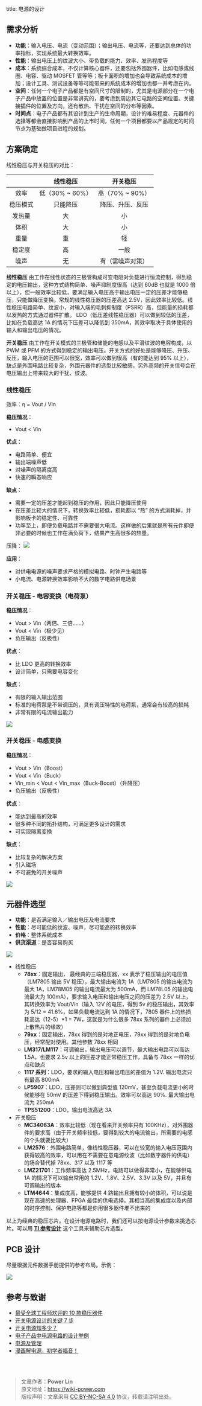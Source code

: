 title: 电源的设计


## 需求分析

- **功能**：输入电压、电流（变动范围）；输出电压、电流等，还要达到总体的功率指标，实现系统最大转换效率。
- **性能**：输出电压上的纹波大小、带负载的能力、效率、发热程度等
- **成本**：系统综合成本，不仅计算核心器件，还要包括外围器件，比如电感或线圈、电容、驱动 MOSFET 管等等；板卡面积的增加也会导致系统成本的增加；设计工具、测试设备等等可能带来的系统成本的增加也都一并考虑在内。
- **空间**：任何一个电子产品都是有空间尺寸的限制的，尤其是电源部分在一个电子产品中放置的位置是非常讲究的，要考虑到周边其它电路的空间位置、关键接插件的位置及方向，还有散热、干扰在空间的分布等因素。
- **时间点**：电子产品都有其设计到生产的生命周期，设计的难易程度、元器件的选择等都会直接影响到产品的上市时间，任何一个项目都要以产品规定的时间节点为基础做项目进程的规划。

## 方案确定

线性稳压与开关稳压的对比：

|          |    线性稳压     |     开关稳压     |
| :------: | :-------------: | :--------------: |
|   效率   | 低（30% ~ 60%） | 高（70% ~ 90%）  |
| 稳压模式 |    只能降压     | 降压、升压、反压 |
|  发热量  |       大        |        小        |
|   体积   |       大        |        小        |
|   重量   |       重        |        轻        |
|  稳定度  |       高        |       一般       |
|   噪声   |       无        | 有（需噪声对策） |

**线性稳压** 由工作在线性状态的三极管构成可变电阻对负载进行恒流控制，得到稳定的电压输出，这种方式结构简单、噪声抑制度很高（达到 60dB 也就是 1000 倍以上），但一般效率比较低，要满足输入电压高于输出电压一定的压差才能够稳压，只能做降压变换。常规的线性稳压器的压差高达 2.5V，因此效率比较低。线性稳压电路简单、纹波小，对输入端的毛刺抑制度（PSRR）高，但能量的损耗都以发热的方式通过器件扩散。
LDO（低压差线性稳压器）可以做到较低的压差，比如在负载高达 1A 的情况下压差可以降低到 350mA，其效率取决于具体使用的输入和输出电压的情况。

**开关稳压** 由工作在开关模式的三极管和储能的电感以及平滑纹波的电容构成，以 PWM 或 PFM 的方式得到稳定的输出电压。开关方式的好处是能够降压、升压、反压，输入电压的范围可以很宽，效率可以做到很高（有的能达到 95% 以上），缺点是外围电路比较复杂，外围元器件的选型比较敏感，另外高频的开关信号会在电压输出上带来较大的干扰、纹波。

### 线性稳压

效率：η = Vout / Vin

**稳压情况**：

- Vout < Vin

**优点**：

- 电路简单、便宜
- 输出端噪声低
- 对噪声的隔离度高
- 快速的瞬态响应

**缺点**：

- 需要一定的压差才能起到稳压的作用，因此只能降压使用
- 在压差比较大的情况下，转换效率比较低，损耗都以 “热” 的方式消耗掉，并影响板卡的稳定性、可靠性
- 功率至上，即便负载电路并不需要很大电流。这样做的后果就是所有元件即便非必要的时候也工作在满负荷下，结果产生高很多的热量。

压降：
![](https://wiki-media-1253965369.cos.ap-guangzhou.myqcloud.com/img/20200202231005.png)

**应用**：

- 对供电电源的噪声要求严格的模拟电路、时钟产生电路等
- 小电流、电源转换效率影响不大的数字电路供电场景

### 开关稳压 - 电容变换（电荷泵）

**稳压情况**：

- Vout > Vin（两倍、三倍……）
- Vout < Vin（极少见）
- 负压输出（反极性）

**优点**：

- 比 LDO 更高的转换效率
- 设计简单，只需要电容变化

**缺点**：

- 有限的输入输出范围
- 标准的电荷泵是不带调压的，具有调压特性的电荷泵，通常会有较高的损耗
- 非常有限的电流输出能力

![](https://wiki-media-1253965369.cos.ap-guangzhou.myqcloud.com/img/20200206145007.png)

### 开关稳压 - 电感变换

**稳压情况**：

- Vout > Vin（Boost）
- Vout < Vin（Buck）
- Vin_min < Vout < Vin_max（Buck-Boost）（升降压）
- 负压输出（反极性）

**优点**：

- 能达到最高的效率
- 很多种不同的拓扑结构，可满足更多设计的需求
- 可实现隔离变换

**缺点**：

- 比较复杂的解决方案
- 引入磁场
- 不可避免的开关噪声

![](https://wiki-media-1253965369.cos.ap-guangzhou.myqcloud.com/img/20200206145045.png)

## 元器件选型

- **功能**：是否满足输入／输出电压及电流要求
- **性能**：尽可能低的纹波、噪声，尽可能高的转换效率
- **价格**：整体系统成本
- **供货渠道**：是否容易购买

![](https://wiki-media-1253965369.cos.ap-guangzhou.myqcloud.com/img/20200202192814.png)

- 线性稳压
  - **78xx**：固定输出， 最经典的三端稳压器，xx 表示了稳压输出的电压值（LM7805 输出 5V 稳压），最大输出电流为 1A（LM7805 的输出电流为最大 1A，LM78M05 的输出电流最大为 500mA，而 LM78L05 的输出电流最大为 100mA），要求输入电压和输出电压之间的压差为 2.5V 以上，其转换效率为 Vout/Vin（输入 12V 的电压，得到 5v 的稳压输出，其效率为 5/12 = 41.6%，如果负载电流达到 1A 的情况下，7805 器件上的热损耗高达（12-5）\*1 = 7W，这就是为什么很多 78xx 系列的器件上必须加上散热片的缘故）
  - **79xx**：固定输出，78xx 得到的是对地正电压，79xx 得到的是对地负电压，经常配对使用。其他参数 78xx 相同
  - **LM317/LM117**：可调输出，输出电压可以调节，最大输出电路可以高达 1.5A，也要求 2.5v 以上的压差才能正常稳压工作，具备与 78xx 一样的优点和缺点
  - **1117 系列**：LDO，要求的输入电压和输出电压的差值为 1.2V. 输出电流只有最高 800mA
  - **LP5907**：LDO，压差则可以做到典型值 120mV，甚至负载电流更小的时候能够在 50mV 的压差下得到稳压输出。效率可以高达 90%. 最大输出电流为 250mA
  - **TPS51200**：LDO，输出电流高达 3A
- 开关稳压
  - **MC34063A**：效率比较低（现在看来开关频率只有 100KHz），对外围器件的要求高（由于开关频率较低，要得到较大的电流输出，所需要的电感的个头就要比较大）
  - **LM2576**：外围电路简单，像线性稳压器，可以在较宽的输入电压范围内获得较高的效率，可以用在不需要在意电源纹波（比如数字器件的供电）的场合替代掉 78xx、317 以及 1117 等
  - **LMZ21701**：工作频率高达 2.5MHz，电路可以做得非常小，在能够供电 1A 的情况下可以输出常用的 1.2V、1.8V、2.5V、3.3V 以及 5V，并且有可调输出的版本
  - **LTM4644**：集成度高，能够提供 4 路输出且拥有较小的体积，可以说是现在高速的处理器、FPGA 最佳的供电选择。其相当高的集成度以及内部的时序控制、保护电路等都是你用很多器件堆不出来的

以上为经典的稳压芯片。在设计电源电路时，我们还可以按电源设计参数来挑选芯片。可以用 [**TI 参考设计**](http://www.ti.com.cn/cn/reference-designs/index.html) 这个工具来辅助芯片选型。

## PCB 设计

尽量根据元件数据手册提供的参考布局。示例：

![](https://wiki-media-1253965369.cos.ap-guangzhou.myqcloud.com/img/20200202194045.png)

## 参考与致谢

- [最受全球工程师欢迎的 10 款稳压器件](https://mp.weixin.qq.com/s/l4-iG3Ki4R70X8GeHg3OpA)
- [开关电源设计的关键 7 步](https://mp.weixin.qq.com/s/19ePnO54yBIvatcj5nVRBg)
- [开关电源知多少？](https://mp.weixin.qq.com/s/ilSCii7jw9DHfIqorrq5Yg)
- [电子产品中电源电路的设计举例](https://www.eetree.cn/wiki/ps_design_case#%E7%94%B5%E5%AD%90%E4%BA%A7%E5%93%81%E4%B8%AD%E7%94%B5%E6%BA%90%E7%94%B5%E8%B7%AF%E7%9A%84%E8%AE%BE%E8%AE%A1%E4%B8%BE%E4%BE%8B)
- [电源及管理](https://www.eetree.cn/wiki/powersupply)
- [漫画解电源，初学者福音！](https://mp.weixin.qq.com/s/R6c96mmincweZ_xV7ex2QQ)

<br />

<br />

> 文章作者：**Power Lin**  
> 原文地址：<https://wiki-power.com>  
> 版权声明：文章采用 [CC BY-NC-SA 4.0](https://creativecommons.org/licenses/by/4.0/deed.zh) 协议，转载请注明出处。
